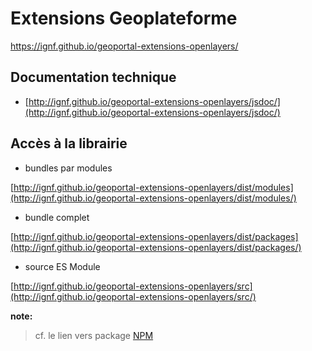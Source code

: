 # Extensions Geoplateforme

<https://ignf.github.io/geoportal-extensions-openlayers/>

## Documentation technique

* [http://ignf.github.io/geoportal-extensions-openlayers/jsdoc/](http://ignf.github.io/geoportal-extensions-openlayers/jsdoc/)
  
## Accès à la librairie

* bundles par modules

[http://ignf.github.io/geoportal-extensions-openlayers/dist/modules](http://ignf.github.io/geoportal-extensions-openlayers/dist/modules/)

* bundle complet

[http://ignf.github.io/geoportal-extensions-openlayers/dist/packages](http://ignf.github.io/geoportal-extensions-openlayers/dist/packages/)

* source ES Module

[http://ignf.github.io/geoportal-extensions-openlayers/src](http://ignf.github.io/geoportal-extensions-openlayers/src/)

**note:**
> cf. le lien vers package [NPM](https://www.npmjs.com/package/geoportal-extensions-openlayers)